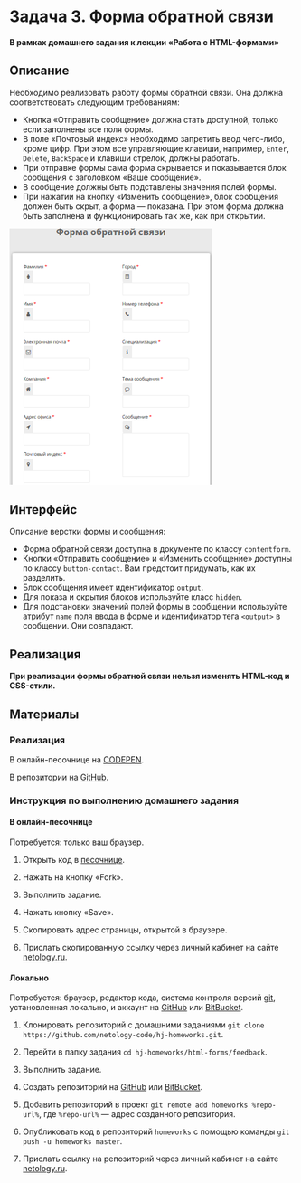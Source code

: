 # Задача 3. Форма обратной связи

#### В рамках домашнего задания к лекции «Работа с HTML-формами»

## Описание

Необходимо реализовать работу формы обратной связи. Она должна соответствовать следующим требованиям:
- Кнопка «Отправить сообщение» должна стать доступной, только если заполнены все поля формы.
- В поле «Почтовый индекс» необходимо запретить ввод чего-либо, кроме цифр. При этом все управляющие клавиши, например, `Enter`,  `Delete`, `BackSpace` и клавиши стрелок, должны работать.
- При отправке формы сама форма скрывается и показывается блок сообщения с заголовком «Ваше сообщение».
- В сообщение должны быть подставлены значения полей формы.
- При нажатии на кнопку «Изменить сообщение», блок сообщения должен быть скрыт, а форма — показана. При этом форма должна быть заполнена и функционировать так же, как при открытии.

![Форма обратной связи](./res/feedback.png)

## Интерфейс

Описание верстки формы и сообщения:
- Форма обратной связи доступна в документе по классу `contentform`.
- Кнопки «Отправить сообщение» и «Изменить сообщение» доступны по классу `button-contact`. Вам предстоит придумать, как их разделить.
- Блок сообщения имеет идентификатор `output`.
- Для показа и скрытия блоков используйте класс `hidden`.
- Для подстановки значений полей формы в сообщении используйте атрибут `name` поля ввода в форме и идентификатор тега `<output>` в сообщении. Они совпадают.

## Реализация

__При реализации формы обратной связи нельзя изменять HTML-код и CSS-стили.__

## Материалы

### Реализация

В онлайн-песочнице на [CODEPEN](https://codepen.io/solarrust/pen/wdNQOY?editors=1010).

В репозитории на [GitHub](https://github.com/netology-code/hj-homeworks/tree/master/html-forms/feedback).

### Инструкция по выполнению домашнего задания

#### В онлайн-песочнице

Потребуется: только ваш браузер.

1. Открыть код в [песочнице](https://codepen.io/solarrust/pen/wdNQOY?editors=1010).

2. Нажать на кнопку «Fork».

3. Выполнить задание.

4. Нажать кнопку «Save».

5. Скопировать адрес страницы, открытой в браузере.

6. Прислать скопированную ссылку через личный кабинет на сайте [netology.ru](http://netology.ru/).    

#### Локально

Потребуется: браузер, редактор кода, система контроля версий [git](https://git-scm.com), установленная локально, и аккаунт на [GitHub](https://github.com/) или [BitBucket](https://bitbucket.org/).

1. Клонировать репозиторий с домашними заданиями `git clone https://github.com/netology-code/hj-homeworks.git`.

2. Перейти в папку задания `cd hj-homeworks/html-forms/feedback`.

3. Выполнить задание.

4. Создать репозиторий на [GitHub](https://github.com/) или [BitBucket](https://bitbucket.org/).

5. Добавить репозиторий в проект `git remote add homeworks %repo-url%`, где `%repo-url%` — адрес созданного репозитория.

6. Опубликовать код в репозиторий `homeworks` с помощью команды `git push -u homeworks master`.

7. Прислать ссылку на репозиторий через личный кабинет на сайте [netology.ru](http://netology.ru/).
